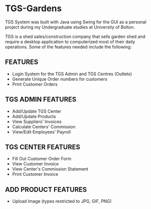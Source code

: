 # TGS-Gardens

TGS System was built with Java using Swing for the GUI as a personal project during my Undergraduate studies at University of Bolton.

TGS is a shed sales/construction company that sells garden shed and require a desktop application to computerized most of their daily operations. Some of the features needed include the following:

## FEATURES
- Login System for the TGS Admin and TGS Centres (Outlets)
- Generate Unique Order numbers for customers
- Print Customer Orders


## TGS ADMIN FEATURES 
- Add/Update TGS Center
- Add/Update Products
- View Suppliers' Invoices
- Calculate Centers' Commission
- View/Edit Employees' Payroll

## TGS CENTER FEATURES
- Fill Out Customer Order Form
- View Customer Invoice
- View Center's Commission Statement
- Print Customer Invoice

## ADD PRODUCT FEATURES 
- Upload Image (types restricted to JPG, GIF, PNG)
